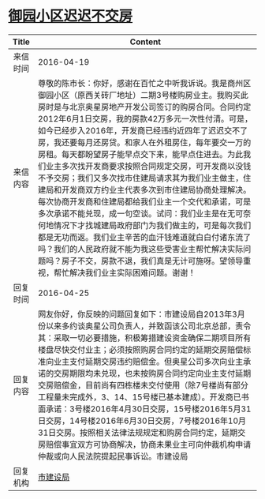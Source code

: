 # <a href="http://www.shangluo.gov.cn/zmhd/ldxxxx.jsp?urltype=leadermail.LeaderMailContentUrl&wbtreeid=1112&leadermailid=3582">御园小区迟迟不交房</a>
| Title |                                                                                                                                                                                                                                 Content                                                                                                                                                                                                                                  |
|:-----:|--------------------------------------------------------------------------------------------------------------------------------------------------------------------------------------------------------------------------------------------------------------------------------------------------------------------------------------------------------------------------------------------------------------------------------------------------------------------------|
| 来信时间  | 2016-04-19                                                                                                                                                                                                                                                                                                                                                                                                                                                               |
| 来信内容  | 尊敬的陈市长：你好，感谢在百忙之中听我诉说。我是商州区御园小区（原西关砖厂地址）二期3号楼购房业主。我购买此房时是与北京奥星房地产开发公司签订的购房合同。合同约定2012年6月1日交房，我的房款42万多元一次性付清。可是，如今已经步入2016年，开发商已经违约近四年了迟迟交不了房，我还要每月还房贷。和家人在外租房住，每年要交一万的房租。每天都盼望房子能早点交下来，能早点住进去。为此我们业主多次找开发商要求按照合同规定交房，可开发商以没钱不予交房；我们又多次找市住建局请求其为我们业主做主，住建局和开发商双方约业主代表多次到市住建局协商处理解决。每次协商开发商和住建局都给我们业主一个交代和承诺，可是多次承诺不能兑现，成一句空谈。试问：我们业主是在无可奈何地情况下才找城建局政府部门为我们做主的，可是每次我们都是无功而返。我们业主辛苦的血汗钱难道就白白付诸东流了吗？我们的人民政府就不能为我这些受害业主帮忙解决实际问题吗？房子不交，房款不退，我们真是无计可施呀。望领导重视，帮忙解决我们业主实际困难问题。谢谢！ |
| 回复时间  | 2016-04-25                                                                                                                                                                                                                                                                                                                                                                                                                                                               |
| 回复内容  | 网友你好，你反映的问题回复如下：市建设局自2013年3月份以来多约谈奥星公司负责人，并致函该公司北京总部，责令其：采取一切必要措施，积极筹措建设资金确保二期项目所有楼盘尽快交付业主；必须按照购房合同约定的延期交房赔偿标准向业主支付延期交房违约赔偿金。但奥星公司多次向业主承诺的交房期限均未兑现，也未按购房合同约定向业主支付延期交房赔偿金，目前尚有四栋楼未交付使用（除7号楼尚有部分工程量未完成外，3、14、15号楼已基本建成）。开发商已书面承诺：3号楼2016年4月30日交房，15号楼2016年5月31日交房，14号楼2016年6月30日交房，7号楼2016年10月31日交房。按照相关法律法规规定和购房合同约定，延期交房赔偿事宜双方可协商解决，协商未果业主可向仲裁机构申请仲裁或向人民法院提起民事诉讼。市建设局                                                                                                    |
| 回复机构  | <a href="../../category/agencies/市建设局.md">市建设局</a>                                                                                                                                                                                                                                                                                                                                                                                                                       |